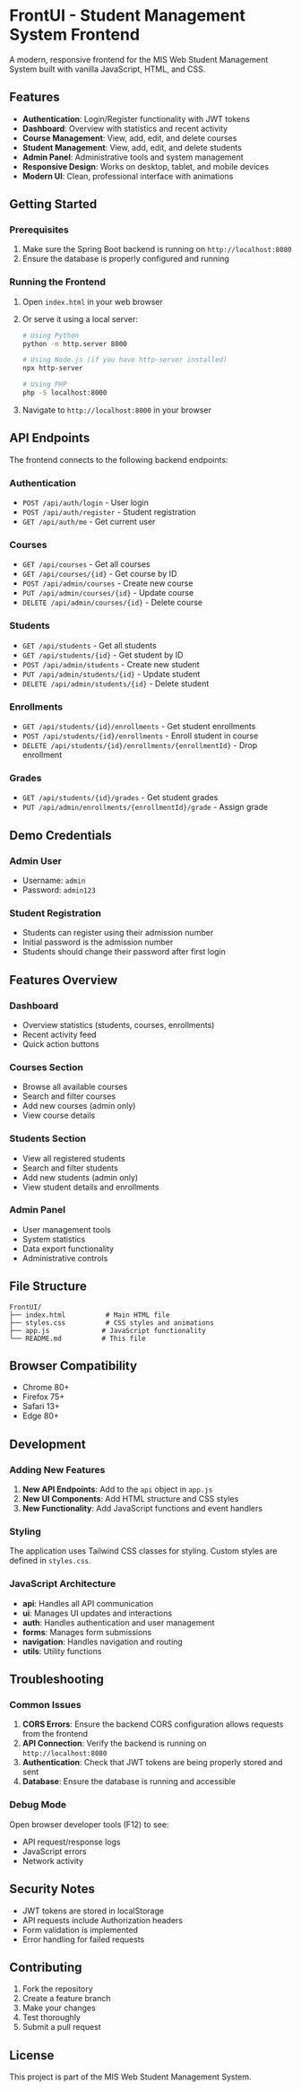 # FrontUI - Student Management System Frontend

A modern, responsive frontend for the MIS Web Student Management System built with vanilla JavaScript, HTML, and CSS.

## Features

- **Authentication**: Login/Register functionality with JWT tokens
- **Dashboard**: Overview with statistics and recent activity
- **Course Management**: View, add, edit, and delete courses
- **Student Management**: View, add, edit, and delete students
- **Admin Panel**: Administrative tools and system management
- **Responsive Design**: Works on desktop, tablet, and mobile devices
- **Modern UI**: Clean, professional interface with animations

## Getting Started

### Prerequisites

1. Make sure the Spring Boot backend is running on `http://localhost:8080`
2. Ensure the database is properly configured and running

### Running the Frontend

1. Open `index.html` in your web browser
2. Or serve it using a local server:
   ```bash
   # Using Python
   python -m http.server 8000
   
   # Using Node.js (if you have http-server installed)
   npx http-server
   
   # Using PHP
   php -S localhost:8000
   ```

3. Navigate to `http://localhost:8000` in your browser

## API Endpoints

The frontend connects to the following backend endpoints:

### Authentication
- `POST /api/auth/login` - User login
- `POST /api/auth/register` - Student registration
- `GET /api/auth/me` - Get current user

### Courses
- `GET /api/courses` - Get all courses
- `GET /api/courses/{id}` - Get course by ID
- `POST /api/admin/courses` - Create new course
- `PUT /api/admin/courses/{id}` - Update course
- `DELETE /api/admin/courses/{id}` - Delete course

### Students
- `GET /api/students` - Get all students
- `GET /api/students/{id}` - Get student by ID
- `POST /api/admin/students` - Create new student
- `PUT /api/admin/students/{id}` - Update student
- `DELETE /api/admin/students/{id}` - Delete student

### Enrollments
- `GET /api/students/{id}/enrollments` - Get student enrollments
- `POST /api/students/{id}/enrollments` - Enroll student in course
- `DELETE /api/students/{id}/enrollments/{enrollmentId}` - Drop enrollment

### Grades
- `GET /api/students/{id}/grades` - Get student grades
- `PUT /api/admin/enrollments/{enrollmentId}/grade` - Assign grade

## Demo Credentials

### Admin User
- Username: `admin`
- Password: `admin123`

### Student Registration
- Students can register using their admission number
- Initial password is the admission number
- Students should change their password after first login

## Features Overview

### Dashboard
- Overview statistics (students, courses, enrollments)
- Recent activity feed
- Quick action buttons

### Courses Section
- Browse all available courses
- Search and filter courses
- Add new courses (admin only)
- View course details

### Students Section
- View all registered students
- Search and filter students
- Add new students (admin only)
- View student details and enrollments

### Admin Panel
- User management tools
- System statistics
- Data export functionality
- Administrative controls

## File Structure

```
FrontUI/
├── index.html          # Main HTML file
├── styles.css          # CSS styles and animations
├── app.js             # JavaScript functionality
└── README.md          # This file
```

## Browser Compatibility

- Chrome 80+
- Firefox 75+
- Safari 13+
- Edge 80+

## Development

### Adding New Features

1. **New API Endpoints**: Add to the `api` object in `app.js`
2. **New UI Components**: Add HTML structure and CSS styles
3. **New Functionality**: Add JavaScript functions and event handlers

### Styling

The application uses Tailwind CSS classes for styling. Custom styles are defined in `styles.css`.

### JavaScript Architecture

- **api**: Handles all API communication
- **ui**: Manages UI updates and interactions
- **auth**: Handles authentication and user management
- **forms**: Manages form submissions
- **navigation**: Handles navigation and routing
- **utils**: Utility functions

## Troubleshooting

### Common Issues

1. **CORS Errors**: Ensure the backend CORS configuration allows requests from the frontend
2. **API Connection**: Verify the backend is running on `http://localhost:8080`
3. **Authentication**: Check that JWT tokens are being properly stored and sent
4. **Database**: Ensure the database is running and accessible

### Debug Mode

Open browser developer tools (F12) to see:
- API request/response logs
- JavaScript errors
- Network activity

## Security Notes

- JWT tokens are stored in localStorage
- API requests include Authorization headers
- Form validation is implemented
- Error handling for failed requests

## Contributing

1. Fork the repository
2. Create a feature branch
3. Make your changes
4. Test thoroughly
5. Submit a pull request

## License

This project is part of the MIS Web Student Management System. 